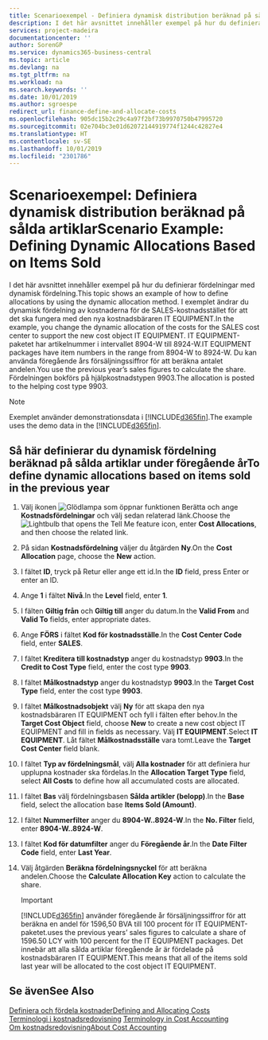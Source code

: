 ```yaml
---
title: Scenarioexempel - Definiera dynamisk distribution beräknad på sålda artiklar | Microsoft Docs
description: I det här avsnittet innehåller exempel på hur du definierar fördelningar med dynamisk fördelning.
services: project-madeira
documentationcenter: ''
author: SorenGP
ms.service: dynamics365-business-central
ms.topic: article
ms.devlang: na
ms.tgt_pltfrm: na
ms.workload: na
ms.search.keywords: ''
ms.date: 10/01/2019
ms.author: sgroespe
redirect_url: finance-define-and-allocate-costs
ms.openlocfilehash: 905dc15b2c29c4a97f2bf73b9970750b47995720
ms.sourcegitcommit: 02e704bc3e01d62072144919774f1244c42827e4
ms.translationtype: HT
ms.contentlocale: sv-SE
ms.lasthandoff: 10/01/2019
ms.locfileid: "2301786"
---
```

# <a name="scenario-example-defining-dynamic-allocations-based-on-items-sold"></a><span data-ttu-id="a2bfd-103">Scenarioexempel: Definiera dynamisk distribution beräknad på sålda artiklar</span><span class="sxs-lookup"><span data-stu-id="a2bfd-103">Scenario Example: Defining Dynamic Allocations Based on Items Sold</span></span>
<span data-ttu-id="a2bfd-104">I det här avsnittet innehåller exempel på hur du definierar fördelningar med dynamisk fördelning.</span><span class="sxs-lookup"><span data-stu-id="a2bfd-104">This topic shows an example of how to define allocations by using the dynamic allocation method.</span></span> <span data-ttu-id="a2bfd-105">I exemplet ändrar du dynamisk fördelning av kostnaderna för de SALES-kostnadsstället för att det ska fungera med den nya kostnadsbäraren IT EQUIPMENT.</span><span class="sxs-lookup"><span data-stu-id="a2bfd-105">In the example, you change the dynamic allocation of the costs for the SALES cost center to support the new cost object IT EQUIPMENT.</span></span> <span data-ttu-id="a2bfd-106">IT EQUIPMENT-paketet har artikelnummer i intervallet 8904-W till 8924-W.</span><span class="sxs-lookup"><span data-stu-id="a2bfd-106">IT EQUIPMENT packages have item numbers in the range from 8904-W to 8924-W.</span></span> <span data-ttu-id="a2bfd-107">Du kan använda föregående års försäljningssiffror för att beräkna antalet andelen.</span><span class="sxs-lookup"><span data-stu-id="a2bfd-107">You use the previous year’s sales figures to calculate the share.</span></span> <span data-ttu-id="a2bfd-108">Fördelningen bokförs på hjälpkostnadstypen 9903.</span><span class="sxs-lookup"><span data-stu-id="a2bfd-108">The allocation is posted to the helping cost type 9903.</span></span>  

> [!NOTE]  
>  <span data-ttu-id="a2bfd-109">Exemplet använder demonstrationsdata i [!INCLUDE[d365fin](includes/d365fin_md.md)].</span><span class="sxs-lookup"><span data-stu-id="a2bfd-109">The example uses the demo data in the [!INCLUDE[d365fin](includes/d365fin_md.md)].</span></span>  

## <a name="to-define-dynamic-allocations-based-on-items-sold-in-the-previous-year"></a><span data-ttu-id="a2bfd-110">Så här definierar du dynamisk fördelning beräknad på sålda artiklar under föregående år</span><span class="sxs-lookup"><span data-stu-id="a2bfd-110">To define dynamic allocations based on items sold in the previous year</span></span>  

1.  <span data-ttu-id="a2bfd-111">Välj ikonen ![Glödlampa som öppnar funktionen Berätta](media/ui-search/search_small.png "Berätta vad du vill göra") och ange **Kostnadsfördelningar** och välj sedan relaterad länk.</span><span class="sxs-lookup"><span data-stu-id="a2bfd-111">Choose the ![Lightbulb that opens the Tell Me feature](media/ui-search/search_small.png "Tell me what you want to do") icon, enter **Cost Allocations**, and then choose the related link.</span></span>  
2.  <span data-ttu-id="a2bfd-112">På sidan **Kostnadsfördelning** väljer du åtgärden **Ny**.</span><span class="sxs-lookup"><span data-stu-id="a2bfd-112">On the **Cost Allocation** page, choose the **New** action.</span></span>  
3.  <span data-ttu-id="a2bfd-113">I fältet **ID**, tryck på Retur eller ange ett id.</span><span class="sxs-lookup"><span data-stu-id="a2bfd-113">In the **ID** field, press Enter or enter an ID.</span></span>  
4.  <span data-ttu-id="a2bfd-114">Ange **1** i fältet **Nivå**.</span><span class="sxs-lookup"><span data-stu-id="a2bfd-114">In the **Level** field, enter **1**.</span></span>  
5.  <span data-ttu-id="a2bfd-115">I fälten **Giltig från** och **Giltig till** anger du datum.</span><span class="sxs-lookup"><span data-stu-id="a2bfd-115">In the **Valid From** and **Valid To** fields, enter appropriate dates.</span></span>  
6.  <span data-ttu-id="a2bfd-116">Ange **FÖRS** i fältet **Kod för kostnadsställe**.</span><span class="sxs-lookup"><span data-stu-id="a2bfd-116">In the **Cost Center Code** field, enter **SALES**.</span></span>  
7.  <span data-ttu-id="a2bfd-117">I fältet **Kreditera till kostnadstyp** anger du kostnadstyp **9903**.</span><span class="sxs-lookup"><span data-stu-id="a2bfd-117">In the **Credit to Cost Type** field, enter the cost type **9903**.</span></span>  
8.  <span data-ttu-id="a2bfd-118">I fältet **Målkostnadstyp** anger du kostnadstyp **9903**.</span><span class="sxs-lookup"><span data-stu-id="a2bfd-118">In the **Target Cost Type** field, enter the cost type **9903**.</span></span>  
9. <span data-ttu-id="a2bfd-119">I fältet **Målkostnadsobjekt** välj **Ny** för att skapa den nya kostnadsbäraren IT EQUIPMENT och fyll i fälten efter behov.</span><span class="sxs-lookup"><span data-stu-id="a2bfd-119">In the **Target Cost Object** field, choose **New** to create a new cost object IT EQUIPMENT and fill in fields as necessary.</span></span> <span data-ttu-id="a2bfd-120">Välj **IT EQUIPMENT**.</span><span class="sxs-lookup"><span data-stu-id="a2bfd-120">Select **IT EQUIPMENT**.</span></span> <span data-ttu-id="a2bfd-121">Låt fältet **Målkostnadsställe** vara tomt.</span><span class="sxs-lookup"><span data-stu-id="a2bfd-121">Leave the **Target Cost Center** field blank.</span></span>  
10. <span data-ttu-id="a2bfd-122">I fältet **Typ av fördelningsmål**, välj **Alla kostnader** för att definiera hur upplupna kostnader ska fördelas.</span><span class="sxs-lookup"><span data-stu-id="a2bfd-122">In the **Allocation Target Type** field, select **All Costs** to define how all accumulated costs are allocated.</span></span>  
11. <span data-ttu-id="a2bfd-123">I fältet **Bas** välj fördelningsbasen **Sålda artikler (belopp)**.</span><span class="sxs-lookup"><span data-stu-id="a2bfd-123">In the **Base** field, select the allocation base **Items Sold (Amount)**.</span></span>  
12. <span data-ttu-id="a2bfd-124">I fältet **Nummerfilter** anger du **8904-W..8924-W**.</span><span class="sxs-lookup"><span data-stu-id="a2bfd-124">In the **No. Filter** field, enter **8904-W..8924-W**.</span></span>  
13. <span data-ttu-id="a2bfd-125">I fältet **Kod för datumfilter** anger du **Föregående år**.</span><span class="sxs-lookup"><span data-stu-id="a2bfd-125">In the **Date Filter Code** field, enter **Last Year**.</span></span>  
14. <span data-ttu-id="a2bfd-126">Välj åtgärden **Beräkna fördelningsnyckel** för att beräkna andelen.</span><span class="sxs-lookup"><span data-stu-id="a2bfd-126">Choose the **Calculate Allocation Key** action to calculate the share.</span></span>  

    > [!IMPORTANT]  
    >  [!INCLUDE[d365fin](includes/d365fin_md.md)] <span data-ttu-id="a2bfd-127">använder föregående år försäljningssiffror för att beräkna en andel för 1596,50 BVA till 100 procent för IT EQUIPMENT-paketet.</span><span class="sxs-lookup"><span data-stu-id="a2bfd-127">uses the previous years’ sales figures to calculate a share of 1596.50 LCY with 100 percent for the IT EQUIPMENT packages.</span></span> <span data-ttu-id="a2bfd-128">Det innebär att alla sålda artiklar föregående år är fördelade på kostnadsbäraren IT EQUIPMENT.</span><span class="sxs-lookup"><span data-stu-id="a2bfd-128">This means that all of the items sold last year will be allocated to the cost object IT EQUIPMENT.</span></span>  

## <a name="see-also"></a><span data-ttu-id="a2bfd-129">Se även</span><span class="sxs-lookup"><span data-stu-id="a2bfd-129">See Also</span></span>  
[<span data-ttu-id="a2bfd-130">Definiera och fördela kostnader</span><span class="sxs-lookup"><span data-stu-id="a2bfd-130">Defining and Allocating Costs</span></span>](finance-define-and-allocate-costs.md)  
<span data-ttu-id="a2bfd-131">[Terminologi i kostnadsredovisning](finance-terminology-in-cost-accounting.md) </span><span class="sxs-lookup"><span data-stu-id="a2bfd-131">[Terminology in Cost Accounting](finance-terminology-in-cost-accounting.md) </span></span>  
[<span data-ttu-id="a2bfd-132">Om kostnadsredovisning</span><span class="sxs-lookup"><span data-stu-id="a2bfd-132">About Cost Accounting</span></span>](finance-about-cost-accounting.md)
